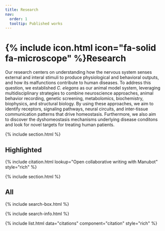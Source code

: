 ```yaml
---
title: Research
nav:
  order: 1
  tooltip: Published works
---
```


# {% include icon.html icon="fa-solid fa-microscope" %}Research

Our research centers on understanding how the nervous system senses external and interal stimuli to produce physiological and behavioral outputs, and how its malfunctions contribute to human diseases. To address this question, we established *C. elegans* as our animal model system, leveraging multidisciplinary strategies to combine neuroscience approaches, animal behavior recording, genetic screening, metabolomics, biochemistry, biophysics, and structural biology.  By using these approaches, we aim to identify receptors, signaling pathways, neural circuits, and inter-tissue communication patterns that drive homeostasis.  Furthermore, we also aim to discover the dyshomeostasis mechanisms underlying disease conditons and look for novel targets for treating human patients.

{% include section.html %}

## Highlighted

{% include citation.html lookup="Open collaborative writing with Manubot" style="rich" %}

{% include section.html %}

## All

{% include search-box.html %}

{% include search-info.html %}

{% include list.html data="citations" component="citation" style="rich" %}
